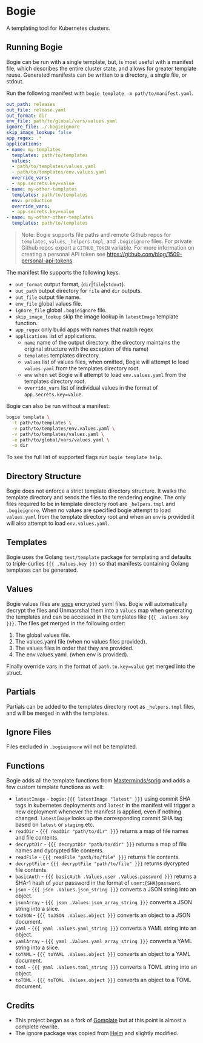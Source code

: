 # Bogie
A templating tool for Kubernetes clusters.

## Running Bogie
Bogie can be run with a single template, but, is most useful with a manifest file, which describes the entire cluster state, and allows for greater template reuse. Generated manifests can be written to a directory, a single file, or stdout.

Run the following manifest with `bogie template -m path/to/manifest.yaml`.

```yaml
out_path: releases
out_file: release.yaml
out_format: dir
env_file: path/to/global/vars/values.yaml
ignore_file: ./.bogieignore
skip_image_lookup: false
app_regex: .*
applications:
- name: my-templates
  templates: path/to/templates
  values:
  - path/to/templates/values.yaml
  - path/to/templates/env.values.yaml
  override_vars:
  - app.secrets.key=value
- name: my-other-templates
  templates: path/to/templates
  env: production
  override_vars:
  - app.secrets.key=value
- name: my-other-other-templates
  templates: path/to/templates
```

> Note: Bogie supports file paths and remote Github repos for `templates`, `values`, `_helpers.tmpl`, and `.bogieignore` files. For private Github repos export a `GITHUB_TOKEN` variable. For more information on creating a personal API token see https://github.com/blog/1509-personal-api-tokens.

The manifest file supports the following keys.

 - `out_format` output format, (`dir`|`file`|`stdout`).
 - `out_path` output directory for `file` and `dir` outputs.
 - `out_file` output file name.
 - `env_file` global values file.
 - `ignore_file` global `.bogieignore` file.
 - `skip_image_lookup` skip the image lookup in `latestImage` template function.
 - `app_regex` only build apps with names that match regex
 - `applications` list of applications.
	 - `name` name of the output directory. (the directory maintains the original structure with the exception of this name)
	 - `templates` templates directory.
	 - `values` list of values files, when omitted, Bogie will attempt to load `values.yaml` from the templates directory root.
	 - `env` when set Bogie will attempt to load `env.values.yaml` from the templates directory root.
	 - `override_vars` list of individual values in the format of `app.secrets.key=value`.

Bogie can also be run without a manifest:

```sh
bogie template \
  -t path/to/templates \
  -v path/to/templates/env.values.yaml \
  -v path/to/templates/values.yaml \
  -e path/to/global/vars/values.yaml \
  -o dir
```

To see the full list of supported flags run `bogie template help`.

## Directory Structure
Bogie does not enforce a strict template directory structure. It walks the template directory and sends the files to the rendering engine. The only files required to be in template directory root are `_helpers.tmpl` and `.bogieignore`. When no values are specified bogie attempt to load `values.yaml` from the template directory root and when an `env` is provided it will also attempt to load `env.values.yaml`.

## Templates
Bogie uses the Golang `text/template` package for templating and defaults to triple-curlies `{{{ .Values.key }}}` so that manifests containing Golang templates can be generated.

## Values
Bogie values files are [sops](https://github.com/mozilla/sops) encrypted yaml files. Bogie will automatically decrypt the files and Unmasrshal them into a `Values` map when generating the templates and can be accessed in the templates like `{{{ .Values.key }}}`. The files get merged in the following order:

  1) The global values file.
  2) The values.yaml file (when no values files provided).
  3) The values files in order that they are provided.
  4) The env.values.yaml. (when env is provided).

Finally override vars in the format of `path.to.key=value` get merged into the struct.

## Partials
Partials can be added to the templates directory root as `_helpers.tmpl` files, and will be merged in with the templates.

## Ignore Files
Files excluded in `.bogieignore` will not be templated.

## Functions
Bogie adds all the template functions from [Masterminds/sprig](github.com/Masterminds/sprig) and adds a few custom template functions as well:

- `latestImage` - `bogie:{{{ latestImage "latest" }}}` using commit SHA tags in kubernetes deployments and `latest` in the manifest will trigger a new deployment whenever the manifest is applied, even if nothing changed. `latestImage` looks up the corresponding commit SHA tag based on `latest` or `staging` etc.
- `readDir` - `{{{ readDir "path/to/dir" }}}` returns a map of file names and file contents.
- `decryptDir` - `{{{ decryptDir "path/to/dir" }}}` returns a map of file names and dycrypted file contents.
- `readFile` - `{{{ readFile "path/to/file" }}}` returns file contents.
- `decryptFile` - `{{{ decryptFile "path/to/file" }}}` returns dycrypted file contents.
- `basicAuth` - `{{{ basicAuth .Values.user .Values.password }}}` returns a SHA-1 hash of your password in the format of `user:{SHA}password`.
- `json` - `{{{ json .Values.json_string }}}` converts a JSON string into an object.
- `jsonArray` - `{{{ json .Values.json_array_string }}}` converts a JSON string into a slice.
- `toJSON` - `{{{ toJSON .Values.object }}}` converts an object to a JSON document.
- `yaml` - `{{{ yaml .Values.yaml_string }}}` converts a YAML string into an object.
- `yamlArray` - `{{{ yaml .Values.yaml_array_string }}}` converts a YAML string into a slice.
- `toYAML` - `{{{ toYAML .Values.object }}}` converts an object to a YAML document.
- `toml` - `{{{ yaml .Values.toml_string }}}` converts a TOML string into an object.
- `toTOML` - `{{{ toTOML .Values.object }}}` converts an object to a TOML document.

## Credits
- This project began as a fork of [Gomplate](https://github.com/hairyhenderson/gomplate) but at this point is almost a complete rewrite.
- The ignore package was copied from [Helm](https://github.com/kubernetes/helm) and slightly modified.



